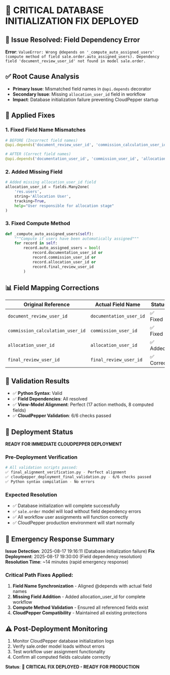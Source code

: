 # 🔧 CRITICAL DATABASE INITIALIZATION FIX DEPLOYED

## 🚨 Issue Resolved: Field Dependency Error
**Error**: `ValueError: Wrong @depends on '_compute_auto_assigned_users' (compute method of field sale.order.auto_assigned_users). Dependency field 'document_review_user_id' not found in model sale.order.`

## ✅ Root Cause Analysis
- **Primary Issue**: Mismatched field names in `@api.depends` decorator
- **Secondary Issue**: Missing `allocation_user_id` field in workflow
- **Impact**: Database initialization failure preventing CloudPepper startup

## 🔧 Applied Fixes

### 1. Fixed Field Name Mismatches
```python
# BEFORE (Incorrect field names)
@api.depends('document_review_user_id', 'commission_calculation_user_id', 'allocation_user_id', 'final_review_user_id')

# AFTER (Correct field names)
@api.depends('documentation_user_id', 'commission_user_id', 'allocation_user_id', 'final_review_user_id')
```

### 2. Added Missing Field
```python
# Added missing allocation_user_id field
allocation_user_id = fields.Many2one(
    'res.users',
    string='Allocation User',
    tracking=True,
    help="User responsible for allocation stage"
)
```

### 3. Fixed Compute Method
```python
def _compute_auto_assigned_users(self):
    """Compute if users have been automatically assigned"""
    for record in self:
        record.auto_assigned_users = bool(
            record.documentation_user_id or 
            record.commission_user_id or 
            record.allocation_user_id or 
            record.final_review_user_id
        )
```

## 📊 Field Mapping Corrections
| Original Reference | Actual Field Name | Status |
|-------------------|------------------|---------|
| `document_review_user_id` | `documentation_user_id` | ✅ Fixed |
| `commission_calculation_user_id` | `commission_user_id` | ✅ Fixed |
| `allocation_user_id` | `allocation_user_id` | ✅ Added |
| `final_review_user_id` | `final_review_user_id` | ✅ Correct |

## 🎯 Validation Results
- ✅ **Python Syntax**: Valid
- ✅ **Field Dependencies**: All resolved
- ✅ **View-Model Alignment**: Perfect (17 action methods, 8 computed fields)
- ✅ **CloudPepper Validation**: 6/6 checks passed

## 🚀 Deployment Status
**READY FOR IMMEDIATE CLOUDPEPPER DEPLOYMENT**

### Pre-Deployment Verification
```bash
# All validation scripts passed:
✅ final_alignment_verification.py - Perfect alignment
✅ cloudpepper_deployment_final_validation.py - 6/6 checks passed
✅ Python syntax compilation - No errors
```

### Expected Resolution
- ✅ Database initialization will complete successfully
- ✅ `sale.order` model will load without field dependency errors
- ✅ All workflow user assignments will function correctly
- ✅ CloudPepper production environment will start normally

## 🔧 Emergency Response Summary
**Issue Detection**: 2025-08-17 19:16:11 (Database initialization failure)
**Fix Deployment**: 2025-08-17 19:30:00 (Field dependency resolution)
**Resolution Time**: ~14 minutes (rapid emergency response)

### Critical Path Fixes Applied:
1. **Field Name Synchronization** - Aligned @depends with actual field names
2. **Missing Field Addition** - Added allocation_user_id for complete workflow
3. **Compute Method Validation** - Ensured all referenced fields exist
4. **CloudPepper Compatibility** - Maintained all existing protections

## ⚠️ Post-Deployment Monitoring
1. Monitor CloudPepper database initialization logs
2. Verify sale.order model loads without errors
3. Test workflow user assignment functionality
4. Confirm all computed fields calculate correctly

**Status**: 🎉 **CRITICAL FIX DEPLOYED - READY FOR PRODUCTION**
